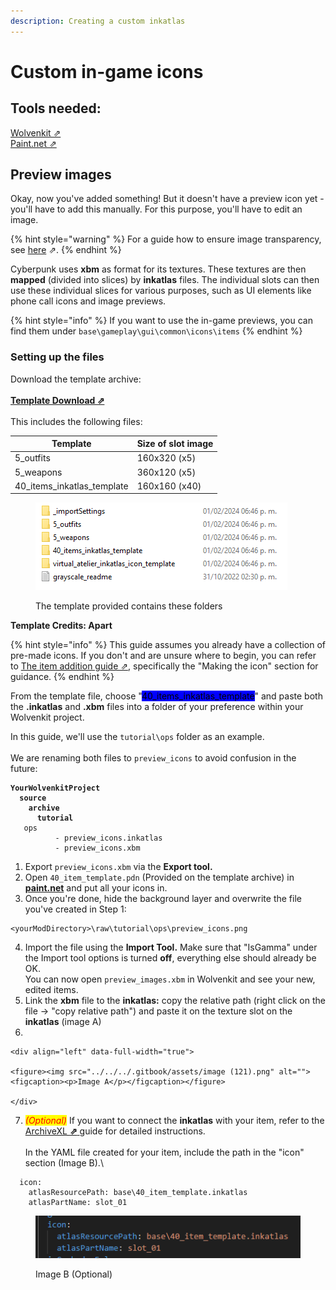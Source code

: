 ```yaml
---
description: Creating a custom inkatlas
---
```


# Custom in-game icons

## Tools needed:&#x20;

[Wolvenkit ⇗](https://wiki.redmodding.org/wolvenkit/getting-started/download)\
[Paint.net ⇗](https://www.getpaint.net/download.html)

## Preview images

Okay, now you've added something! But it doesn't have a preview icon yet - you'll have to add this manually. For this purpose, you'll have to edit an image.

{% hint style="warning" %}
For a guide how to ensure image transparency, see [here](../textures-and-luts/images-importing-editing-exporting.md) ⇗.
{% endhint %}

Cyberpunk uses **xbm** as format for its textures. These textures are then **mapped** (divided into slices) by **inkatlas** files. The individual slots can then  use these individual slices for various purposes, such as UI elements like phone call icons and image previews.

{% hint style="info" %}
If you want to use the in-game previews, you can find them under `base\gameplay\gui\common\icons\items`
{% endhint %}

### Setting up the files

Download the template archive:\
\
[**Template Download ⇗**\
](https://www.mediafire.com/file/3slvnkhjbz0jt65/inkatlas\_templates\_apart\_v1.zip/file)\
This includes the following files:

| Template                      | Size of slot image |
| ----------------------------- | ------------------ |
| 5\_outfits                    | 160x320 (x5)       |
| 5\_weapons                    | 360x120 (x5)       |
| 40\_items\_inkatlas\_template | 160x160 (x40)      |

<figure><img src="../../../.gitbook/assets/image (258).png" alt=""><figcaption><p>The template provided contains these folders</p></figcaption></figure>

**Template Credits: Apart**

{% hint style="info" %}
This guide assumes you already have a collection of pre-made icons. If you don't and are unsure where to begin, you can refer to [The item addition guide ⇗](https://drive.google.com/file/d/1aQjb8MpimB9LDNl7y1iTXH13MUvMrKsH/view), specifically the "Making the icon" section for guidance.
{% endhint %}



From the template file, choose "<mark style="background-color:blue;">40\_items\_inkatlas\_template</mark>" and paste both the **.inkatlas** and **.xbm** files into a folder of your preference within your Wolvenkit project.&#x20;

In this guide, we'll use the `tutorial\ops` folder as an example.\
\
We are renaming both files to `preview_icons` to avoid confusion in the future:

<pre><code><strong>YourWolvenkitProject
</strong><strong>  source
</strong><strong>    archive
</strong><strong>      tutorial  
</strong>	ops		   
      	  - preview_icons.inkatlas  
      	  - preview_icons.xbm      
</code></pre>

1. Export `preview_icons.xbm` via the **Export tool.**
2. Open  `40_item_template.pdn` (Provided on the template archive) in [**paint.net**](https://www.getpaint.net/download.html) and put all your icons in.
3. Once you're done, hide the background layer and overwrite the file you've created in Step 1:

```
<yourModDirectory>\raw\tutorial\ops\preview_icons.png
```

4. Import the file using the **Import Tool.** Make sure that "IsGamma" under the Import tool options is turned **off**, everything else should already be OK.\
   You can now open `preview_images.xbm` in Wolvenkit and see your new, edited items.
5. Link the **xbm** file to the **inkatlas:** copy the relative path (right click on the file -> "copy relative path") and paste it on the texture slot on the **inkatlas** (image A)
6.

    <div align="left" data-full-width="true">

    <figure><img src="../../../.gitbook/assets/image (121).png" alt=""><figcaption><p>Image A</p></figcaption></figure>

    </div>
7. _<mark style="color:red;">(Optional)</mark>_ If you want to connect the **inkatlas** with your item, refer to the [ArchiveXL **⇗** ](https://wiki.redmodding.org/cyberpunk-2077-modding/for-mod-creators/modding-guides/custom-icons-and-ui/adding-items-preview-images)guide for detailed instructions. \
   \
   In the YAML file created for your item, include the path in the "icon" section (Image B).\


```
  icon:
    atlasResourcePath: base\40_item_template.inkatlas
    atlasPartName: slot_01
```



<figure><img src="../../../.gitbook/assets/image (122).png" alt=""><figcaption><p>Image B (Optional)</p></figcaption></figure>

